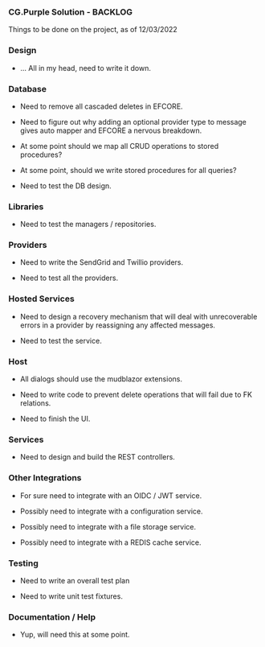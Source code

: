 
### CG.Purple Solution - BACKLOG

Things to be done on the project, as of 12/03/2022

### Design

* ... All in my head, need to write it down.

### Database

* Need to remove all cascaded deletes in EFCORE.

* Need to figure out why adding an optional provider type to message gives auto mapper and EFCORE a nervous breakdown.

* At some point should we map all CRUD operations to stored procedures?

* At some point, should we write stored procedures for all queries?

* Need to test the DB design.

### Libraries

* Need to test the managers / repositories.

### Providers

* Need to write the SendGrid and Twillio providers.

* Need to test all the providers.

### Hosted Services

* Need to design a recovery mechanism that will deal with unrecoverable errors in a provider by reassigning any affected messages.

* Need to test the service.

### Host

* All dialogs should use the mudblazor extensions.

* Need to write code to prevent delete operations that will fail due to FK relations.

* Need to finish the UI.

### Services 

* Need to design and build the REST controllers.

### Other Integrations

* For sure need to integrate with an OIDC / JWT service.

* Possibly need to integrate with a configuration service.

* Possibly need to integrate with a file storage service.

* Possibly need to integrate with a REDIS cache service.

### Testing

* Need to write an overall test plan

* Need to write unit test fixtures.

### Documentation / Help

* Yup, will need this at some point.


